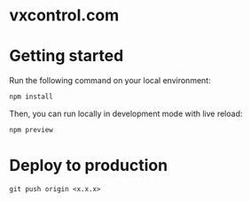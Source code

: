 # vxcontrol.com


# Getting started
Run the following command on your local environment:

```bash
npm install
```

Then, you can run locally in development mode with live reload:
```bash
npm preview
```

# Deploy to production

```git push origin <x.x.x>```
